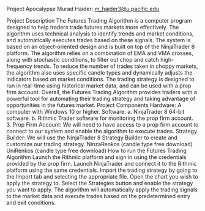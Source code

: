 Project Apocalypse
Murad Haider: m_haider3@u.pacific.edu

Project Description
The Futures Trading Algorithm is a computer program designed to help traders trade futures markets more effectively. The algorithm uses technical analysis to identify trends and market conditions, and automatically executes trades based on these signals. The system is based on an object-oriented design and is built on top of the NinjaTrader 8 platform.
The algorithm relies on a combination of EMA and VMA crosses, along with stochastic conditions, to filter out chop and catch high-frequency trends. To reduce the number of trades taken in choppy markets, the algorithm also uses specific candle types and dynamically adjusts the indicators based on market conditions. The trading strategy is designed to run in real-time using historical market data, and can be used with a prop firm account.
Overall, the Futures Trading Algorithm provides traders with a powerful tool for automating their trading strategy and taking advantage of opportunities in the futures market.
Project Components
Hardware: A computer with Windows 10 or higher.
Software:
a. NinjaTrader 8 64-bit software.
b. Rithmic Trader software for monitoring the prop firm account.
      3.   Prop Firm Account: We will need to have access to a prop firm account to connect to our   system and enable the algorithm to execute trades.
Strategy Builder: We will use the NinjaTrader 8 Strategy Builder to create and customize our trading strategy.
NinzaRenkos (candle type free download)
UniRenkos (candle type free download)
How to run the Futures Trading Algorithm
Launch the Rithmic platform and sign in using the credentials provided by the prop firm.
Launch NinjaTrader and connect it to the Rithmic platform using the same credentials.
Import the trading strategy by going to the Import tab and selecting the appropriate file.
Open the chart you wish to apply the strategy to.
Select the Strategies button and enable the strategy you want to apply.
The algorithm will automatically apply the trading signals to the market data and execute trades based on the predetermined entry and exit conditions.


